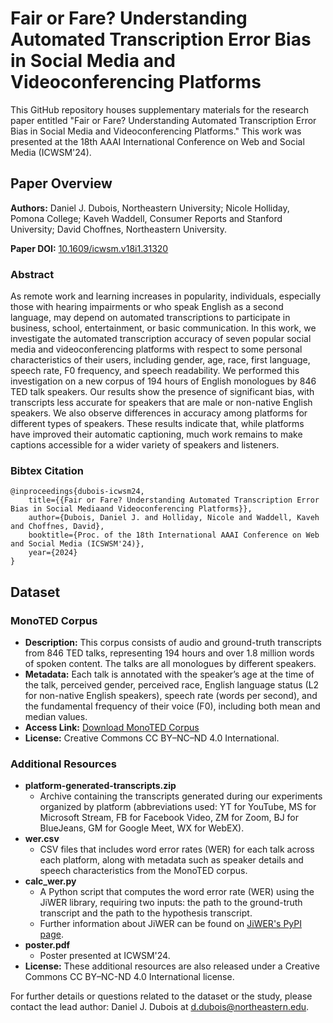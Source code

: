 # Fair or Fare? Understanding Automated Transcription Error Bias in Social Media and Videoconferencing Platforms

This GitHub repository houses supplementary materials for the research paper entitled "Fair or Fare? Understanding Automated Transcription Error Bias in Social Media and Videoconferencing Platforms." 
This work was presented at the 18th AAAI International Conference on Web and Social Media (ICWSM'24).

## Paper Overview
**Authors:** Daniel J. Dubois, Northeastern University; Nicole Holliday, Pomona College; Kaveh Waddell, Consumer Reports and Stanford University; David Choffnes, Northeastern University.

**Paper DOI:** [10.1609/icwsm.v18i1.31320](https://doi.org/10.1609/icwsm.v18i1.31320)

### Abstract
As remote work and learning increases in popularity, individuals, especially those with hearing impairments or who speak English as a second language, may depend on automated transcriptions to participate in business, school, entertainment, or basic communication. In this work, we investigate the automated transcription accuracy of seven popular social media and videoconferencing platforms with respect to some personal characteristics of their users, including gender, age, race, first language, speech rate, F0 frequency, and speech readability. We performed this investigation on a new corpus of 194 hours of English monologues by 846 TED talk speakers. Our results show the presence of significant bias, with transcripts less accurate for speakers that are male or non-native English speakers. We also observe differences in accuracy among platforms for different types of speakers. These results indicate that, while platforms have improved their automatic captioning, much work remains to make captions accessible for a wider variety of speakers and listeners.

### Bibtex Citation
    @inproceedings{dubois-icwsm24,
        title={{Fair or Fare? Understanding Automated Transcription Error Bias in Social Mediaand Videoconferencing Platforms}},
        author={Dubois, Daniel J. and Holliday, Nicole and Waddell, Kaveh and Choffnes, David},
        booktitle={Proc. of the 18th International AAAI Conference on Web and Social Media (ICSWSM'24)},
        year={2024}
	}

## Dataset

### MonoTED Corpus
- **Description:** This corpus consists of audio and ground-truth transcripts from 846 TED talks, representing 194 hours and over 1.8 million words of spoken content. The talks are all monologues by different speakers.
- **Metadata:** Each talk is annotated with the speaker’s age at the time of the talk, perceived gender, perceived race, English language status (L2 for non-native English speakers), speech rate (words per second), and the fundamental frequency of their voice (F0), including both mean and median values.
- **Access Link:** [Download MonoTED Corpus](https://www.dropbox.com/scl/fi/2fujwuor01w5otjnwa67c/MonoTED.zip?rlkey=sebwtabqnuwtirmwi7m92z7bm&dl=0)
- **License:** Creative Commons CC BY–NC–ND 4.0 International.

### Additional Resources
- **platform-generated-transcripts.zip**
  - Archive containing the transcripts generated during our experiments organized by platform (abbreviations used: YT for YouTube, MS for Microsoft Stream, FB for Facebook Video, ZM for Zoom, BJ for BlueJeans, GM for Google Meet, WX for WebEX).
- **wer.csv**
  - CSV files that includes word error rates (WER) for each talk across each platform, along with metadata such as speaker details and speech characteristics from the MonoTED corpus.
- **calc_wer.py**
  - A Python script that computes the word error rate (WER) using the JiWER library, requiring two inputs: the path to the ground-truth transcript and the path to the hypothesis transcript.
  - Further information about JiWER can be found on [JiWER's PyPI page](https://pypi.org/project/jiwer/).
- **poster.pdf**
  - Poster presented at ICWSM'24.
- **License:** These additional resources are also released under a Creative Commons CC BY–NC-ND 4.0 International license.

For further details or questions related to the dataset or the study, please contact the lead author: Daniel J. Dubois at [d.dubois@northeastern.edu](mailto:d.dubois@northeastern.edu).
